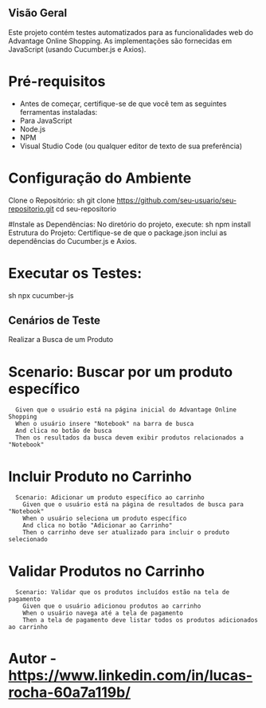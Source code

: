 ## Visão Geral
Este projeto contém testes automatizados para as funcionalidades web do Advantage Online Shopping. As implementações são fornecidas em JavaScript (usando Cucumber.js e Axios).

# Pré-requisitos
- Antes de começar, certifique-se de que você tem as seguintes ferramentas instaladas:
- Para JavaScript
- Node.js
- NPM
- Visual Studio Code (ou qualquer editor de texto de sua preferência)

# Configuração do Ambiente
Clone o Repositório:
sh
git clone https://github.com/seu-usuario/seu-repositorio.git
cd seu-repositorio

#Instale as Dependências: No diretório do projeto, execute:
sh
npm install
Estrutura do Projeto: Certifique-se de que o package.json inclui as dependências do Cucumber.js e Axios.

# Executar os Testes: 

sh
npx cucumber-js

## Cenários de Teste
Realizar a Busca de um Produto

 # Scenario: Buscar por um produto específico
  ```gherkin
    Given que o usuário está na página inicial do Advantage Online Shopping
    When o usuário insere "Notebook" na barra de busca
    And clica no botão de busca
    Then os resultados da busca devem exibir produtos relacionados a "Notebook"
 ```
# Incluir Produto no Carrinho
```gherkin
  Scenario: Adicionar um produto específico ao carrinho
    Given que o usuário está na página de resultados de busca para "Notebook"
    When o usuário seleciona um produto específico
    And clica no botão "Adicionar ao Carrinho"
    Then o carrinho deve ser atualizado para incluir o produto selecionado
 ```
# Validar Produtos no Carrinho
```gherkin
  Scenario: Validar que os produtos incluídos estão na tela de pagamento
    Given que o usuário adicionou produtos ao carrinho
    When o usuário navega até a tela de pagamento
    Then a tela de pagamento deve listar todos os produtos adicionados ao carrinho
 ```
# Autor - https://www.linkedin.com/in/lucas-rocha-60a7a119b/
